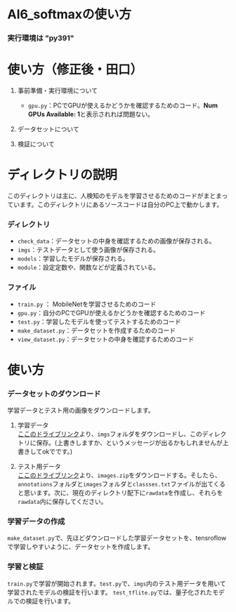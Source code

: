 # AI6_softmaxの使い方
### 実行環境は "py391"

# 使い方（修正後・田口）
1. 事前準備・実行環境について
   - `gpu.py`：PCでGPUが使えるかどうかを確認するためのコード。**Num GPUs Available: 1**と表示されれば問題ない。


2. データセットについて 

3. 検証について

 
# ディレクトリの説明
このディレクトリは主に、人検知のモデルを学習させるためのコードがまとまっています。このディレクトリにあるソースコードは自分のPC上で動かします。 
### ディレクトリ
 - `check_data`：データセットの中身を確認するための画像が保存される。
 - `imgs`：テストデータとして使う画像が保存される。
 - `models`：学習したモデルが保存される。
 - `module`：設定定数や、関数などが定義されている。
### ファイル
 - `train.py` ： MobileNetを学習させるためのコード
 - `gpu.py`：自分のPCでGPUが使えるかどうかを確認するためのコード
 - `test.py`：学習したモデルを使ってテストするためのコード
 - `make_dataset.py`：データセットを作成するためのコード
 - `view_dataset.py`：データセットの中身を確認するためのコード




# 使い方
### データセットのダウンロード
学習データとテスト用の画像をダウンロードします。
1. 学習データ  
[ここのドライブリンク](https://drive.google.com/drive/folders/1TG5E54d8ZgZTDf00AfXFOc9XzJVlTGZr?usp=drive_link)より、`imgs`フォルダをダウンロードし、このディレクトリに保存。(上書きしますか、というメッセージが出るかもしれませんが上書きしてokでです。)

2. テスト用データ  
[ここのドライブリンク](https://drive.google.com/drive/folders/11jL48oYxZTncWYO84Qm-NZR4xx1J8uxO?usp=drive_link)より、`images.zip`をダウンロードする。そしたら、`annotations`フォルダと`images`フォルダと`classses.txt`ファイルが出てくると思います。次に、現在のディレクトリ配下に`rawdata`を作成し、それらを`rawdata`内に保存してください。

### 学習データの作成
`make_dataset.py`で、先ほどダウンロードした学習データセットを、tensroflowで学習しやすいように、データセットを作成します。
 

### 学習と検証
`train.py`で学習が開始されます。`test.py`で、`imgs`内のテスト用データを用いて学習されたモデルの検証を行います。
`test_tflite.py`では、量子化されたモデルでの検証を行います。

